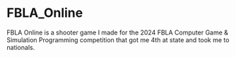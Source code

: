 # FBLA_Online
FBLA Online is a shooter game I made for the 2024 FBLA Computer Game &amp; Simulation Programming competition that got me 4th at state and took me to nationals. 
